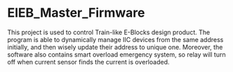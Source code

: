 # ElEB_Master_Firmware
This project is used to control Train-like E-Blocks design product. The program is able to dynamically manage IIC devices from the same address initially, and then wisely update their address to unique one. Moreover, the software also contains smart overload emergency system, so relay will turn off when current sensor finds the current is overloaded.
